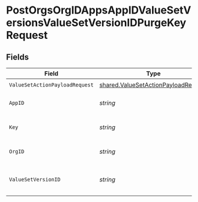 # PostOrgsOrgIDAppsAppIDValueSetVersionsValueSetVersionIDPurgeKeyRequest


## Fields

| Field                                                                                      | Type                                                                                       | Required                                                                                   | Description                                                                                |
| ------------------------------------------------------------------------------------------ | ------------------------------------------------------------------------------------------ | ------------------------------------------------------------------------------------------ | ------------------------------------------------------------------------------------------ |
| `ValueSetActionPayloadRequest`                                                             | [shared.ValueSetActionPayloadRequest](../../models/shared/valuesetactionpayloadrequest.md) | :heavy_check_mark:                                                                         | N/A                                                                                        |
| `AppID`                                                                                    | *string*                                                                                   | :heavy_check_mark:                                                                         | The Application ID.<br/><br/>                                                              |
| `Key`                                                                                      | *string*                                                                                   | :heavy_check_mark:                                                                         | Key of the value to be purged.<br/><br/>                                                   |
| `OrgID`                                                                                    | *string*                                                                                   | :heavy_check_mark:                                                                         | The Organization ID.<br/><br/>                                                             |
| `ValueSetVersionID`                                                                        | *string*                                                                                   | :heavy_check_mark:                                                                         | The ValueSetVersion ID.<br/><br/>                                                          |